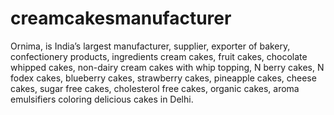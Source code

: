 # creamcakesmanufacturer
Ornima, is India’s largest manufacturer, supplier, exporter of bakery, confectionery products, ingredients cream cakes, fruit cakes, chocolate whipped cakes, non-dairy cream cakes with whip topping, N berry cakes, N fodex cakes, blueberry cakes, strawberry cakes, pineapple cakes, cheese cakes, sugar free cakes, cholesterol free cakes, organic cakes, aroma emulsifiers coloring delicious cakes in Delhi.
